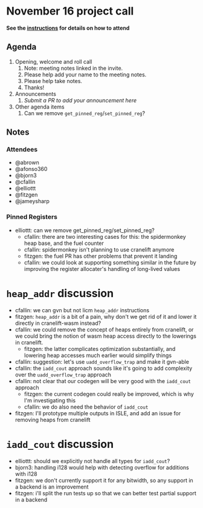 # November 16 project call

**See the [instructions](../README.md) for details on how to attend**

## Agenda
1. Opening, welcome and roll call
    1. Note: meeting notes linked in the invite.
    1. Please help add your name to the meeting notes.
    1. Please help take notes.
    1. Thanks!
1. Announcements
    1. _Submit a PR to add your announcement here_
1. Other agenda items
    1. Can we remove `get_pinned_reg`/`set_pinned_reg`?

## Notes

### Attendees

* @abrown
* @afonso360
* @bjorn3
* @cfallin
* @elliottt
* @fitzgen
* @jameysharp

### Pinned Registers

* elliottt: can we remove get_pinned_reg/set_pinned_reg?
  * cfallin: there are two interesting cases for this: the spidermonkey heap
    base, and the fuel counter
  * cfallin: spidermonkey isn't planning to use cranelift anymore
  * fitzgen: the fuel PR has other problems that prevent it landing
  * cfallin: we could look at supporting something similar in the future by
    improving the register allocater's handling of long-lived values

# `heap_addr` discussion

* cfallin: we can gvn but not licm `heap_addr` instructions
* fitzgen: `heap_addr` is a bit of a pain, why don't we get rid of it and lower
  it directly in cranelift-wasm instead?
* cfallin: we could remove the concept of heaps entirely from cranelift, or we
  could bring the notion of wasm heap access directly to the lowerings in
  cranelift.
  * fitzgen: the latter complicates optimization substantially, and lowering
    heap accesses much earlier would simplify things
* cfallin: suggestion: let's use `uadd_overflow_trap` and make it gvn-able
* cfallin: the `iadd_cout` approach sounds like it's going to add complexity
  over the `uadd_overflow_trap` approach
* cfallin: not clear that our codegen will be very good with the `iadd_cout`
  approach
  * fitzgen: the current codegen could really be improved, which is why I'm
    investigating this
  * cfallin: we do also need the behavior of `iadd_cout`
* fitzgen: I'll prototype multiple outputs in ISLE, and add an issue for
  removing heaps from cranelift

# `iadd_cout` discussion

* elliottt: should we explicitly not handle all types for `iadd_cout`?
* bjorn3: handling i128 would help with detecting overflow for additions with
  i128
* fitzgen: we don't currently support it for any bitwidth, so any support in a
  backend is an improvement
* fitzgen: i'll split the run tests up so that we can better test partial
  support in a backend
